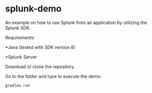 # splunk-demo

An example on how to use Splunk from an application by utilizing the Splunk SDK.

Requirements: 

*Java (tested with SDK version 8)

*Splunk Server

Download or clone the repository. 

Go to the folder and type to execute the demo:

    gradlew run
